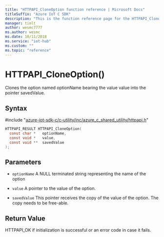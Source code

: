 ```yaml
---                             
title: "HTTPAPI_CloneOption function reference | Microsoft Docs" 
titleSuffix: "Azure IoT C SDK"            
description: "This is the function reference page for the HTTPAPI_CloneOption() function in the Azure IoT C SDK. This SDK is used with Azure IoT Hub and Azure IoT Hub Device Provisioning Service"            
manager: timlt                 
author: wesmc7777              
ms.author: wesmc               
ms.date: 10/11/2018                    
ms.service: "iot-hub"             
ms.custom: ""                
ms.topic: "reference"        
---                            
```


# HTTPAPI_CloneOption()

Clones the option named optionName bearing the value value into the pointer savedValue.

## Syntax

\#include "[azure-iot-sdk-c/c-utility/inc/azure_c_shared_utility/httpapi.h](../httpapi-h.md)"  
```C
HTTPAPI_RESULT HTTPAPI_CloneOption(
  const char *   optionName,
  const void *   value,
  const void **  savedValue
);
```

## Parameters
* `optionName` A NULL terminated string representing the name of the option 

* `value` A pointer to the value of the option. 

* `savedValue` This pointer receives the copy of the value of the option. The copy needs to be free-able.

## Return Value
HTTPAPI_OK if initialization is successful or an error code in case it fails.

